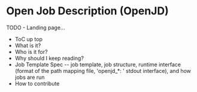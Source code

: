 # Open Job Description (OpenJD)

TODO - Landing page... 
* ToC up top
* What is it?
* Who is it for?
* Why should I keep reading?
* Job Template Spec -- job template, job structure, runtime 
  interface (format of the path mapping file, 'openjd_*: ' stdout interface),
  and how jobs are run
* How to contribute